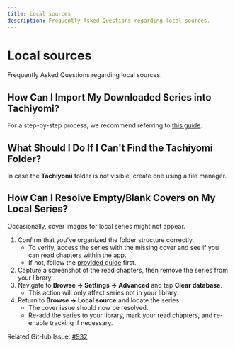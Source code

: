 ```yaml
---
title: Local sources
description: Frequently Asked Questions regarding local sources.
---
```


# Local sources
Frequently Asked Questions regarding local sources.

## How Can I Import My Downloaded Series into Tachiyomi?

For a step-by-step process, we recommend referring to [this guide](/docs/guides/local-series/).

## What Should I Do If I Can't Find the Tachiyomi Folder?
In case the **Tachiyomi** folder is not visible, create one using a file manager.

## How Can I Resolve Empty/Blank Covers on My Local Series?
Occasionally, cover images for local series might not appear.

1. Confirm that you've organized the folder structure correctly.
   * To verify, access the series with the missing cover and see if you can read chapters within the app.
   * If not, follow the [provided guide](/docs/guides/local-series/#folder-structure) first.
1. Capture a screenshot of the read chapters, then remove the series from your library.
1. Navigate to **Browse → Settings → Advanced** and tap **Clear database**.
   * This action will only affect series not in your library.
1. Return to **Browse -> Local source** and locate the series.
   * The cover issue should now be resolved.
   * Re-add the series to your library, mark your read chapters, and re-enable tracking if necessary.

Related GitHub Issue: [#932](https://github.com/tachiyomiorg/tachiyomi/issues/932)
